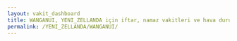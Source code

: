 ```yaml
---
layout: vakit_dashboard
title: WANGANUI, YENI_ZELLANDA için iftar, namaz vakitleri ve hava durumu - ilçe/eyalet seç
permalink: /YENI_ZELLANDA/WANGANUI/
---
```


<script type="text/javascript">
  var GLOBAL_COUNTRY = 'YENI_ZELLANDA';
  var GLOBAL_CITY = 'WANGANUI';
  var GLOBAL_STATE = '';
  var lat = 72;
  var lon = 21;
</script>
